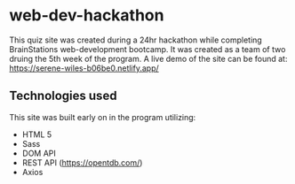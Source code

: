 # web-dev-hackathon

This quiz site was created during a 24hr hackathon while completing BrainStations web-development bootcamp. It was created as a team of two druing the 5th week of the program. A live demo of the site can be found at: https://serene-wiles-b06be0.netlify.app/

## Technologies used
This site was built early on in the program utilizing:
  - HTML 5
  - Sass
  - DOM API
  - REST API (https://opentdb.com/)
  - Axios
  
  
